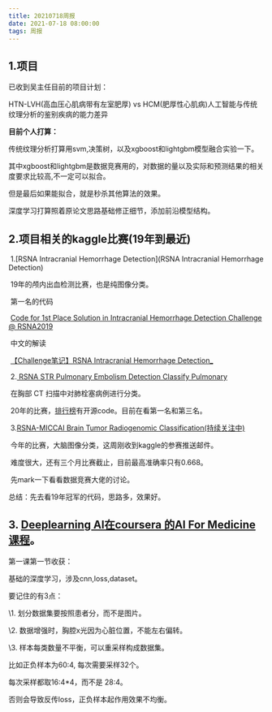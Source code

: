 ```yaml
---
title: 20210718周报
date: 2021-07-18 08:00:00
tags: 周报
---
```


## 1.项目

已收到吴主任目前的项目计划：

HTN-LVH(高血压心肌病带有左室肥厚) vs HCM(肥厚性心肌病)人工智能与传统纹理分析的鉴别疾病的能力差异

**目前个人打算：**

传统纹理分析打算用svm,决策树，以及xgboost和lightgbm模型融合实验一下。

其中xgboost和lightgbm是数据竞赛用的，对数据的量以及实际和预测结果的相关度要求比较高,不一定可以拟合。

但是最后如果能拟合，就是秒杀其他算法的效果。

深度学习打算照着原论文思路基础修正细节，添加前沿模型结构。

 

 

 

 

## 2.项目相关的kaggle比赛(19年到最近)

​	1.[RSNA Intracranial Hemorrhage Detection](RSNA Intracranial Hemorrhage Detection)

​	19年的颅内出血检测比赛，也是纯图像分类。

​	第一名的代码

​	[Code for 1st Place Solution in Intracranial Hemorrhage Detection Challenge @ RSNA2019 	](https://github.com/SeuTao/RSNA2019_Intracranial-Hemorrhage-Detection)

​	中文的解读

​	[【Challenge笔记】RSNA Intracranial Hemorrhage Detection_](https://blog.csdn.net/JMU_Ma/article/details/106444385) 

 

​	2.[ RSNA STR Pulmonary Embolism Detection Classify Pulmonary](https://www.kaggle.com/c/rsna-str-pulmonary-embolism-detection)

​	在胸部 CT 扫描中对肺栓塞病例进行分类。

​	20年的比赛，[排行榜](https://www.kaggle.com/c/rsna-str-pulmonary-embolism-detection/leaderboard)有开源code。目前在看第一名和第三名。

 

​	3.[RSNA-MICCAI Brain Tumor Radiogenomic Classification(持续关注中)](https://www.kaggle.com/c/rsna-miccai-brain-tumor-radiogenomic-classification/rules)

​	今年的比赛，大脑图像分类，这周刚收到kaggle的参赛推送邮件。

​	难度很大，还有三个月比赛截止，目前最高准确率只有0.668。

​	先mark一下看看数据竞赛大佬的讨论。



总结：先去看19年冠军的代码，思路多，效果好。

## 3. [Deeplearning AI在coursera 的AI For Medicine课程](https://www.coursera.org/specializations/ai-for-medicine)。

第一课第一节收获：

基础的深度学习，涉及cnn,loss,dataset。

要记住的有3点：

\1.   划分数据集要按照患者分，而不是图片。

\2.   数据增强时，胸腔x光因为心脏位置，不能左右偏转。

\3.   样本每类数量不平衡，可以重采样构成数据集。

比如正负样本为60:4, 每次需要采样32个。

每次采样都取16:4*4，而不是 28:4。

否则会导致反传loss，正负样本起作用效果不均衡。



 

 